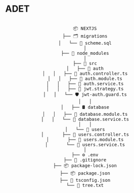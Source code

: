 # ADET

<div align="center">

<pre>

📦 NEXTJS
├── 🗂️ migrations
│   └── 📄 scheme.sql
│
├── 📁 node_modules
│
├── 📁 src
│   ├── 🔐 auth
│   │   ├── 📄 auth.controller.ts
│   │   ├── 📄 auth.module.ts
│   │   ├── 📄 auth.service.ts
│   │   ├── 🔑 jwt.strategy.ts
│   │   └── 🛡️ jwt-auth.guard.ts
│   │
│   ├── 🛢 database
│   │   ├── 📄 database.module.ts
│   │   └── 📄 database.service.ts
│   │
│   └── 👤 users
│       ├── 📄 users.controller.ts
│       ├── 📄 users.module.ts
│       └── 📄 users.service.ts
│
├── ⚙️ .env
├── 🙈 .gitignore
├── 📦 package-lock.json
├── 📦 package.json
├── 🧾 tsconfig.json
└── 🌳 tree.txt

</pre>

</div>
